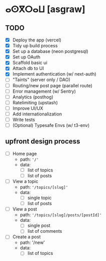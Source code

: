 # ⴰⵙⴳⵔⴰⵡ [asgraw]

## TODO

- [x] Deploy the app (vercel)
- [x] Tidy up build process
- [x] Set up a database (neon postgresql)
- [x] Set up OAuth
- [x] Scaffold basic ui
- [x] Attach db to UI
- [x] Implement authentication (w/ next-auth)
- [ ] "Taints" (server only / DAO)
- [ ] Routing/new post page (parallel route)
- [ ] Error management (w/ Sentry)
- [ ] Analytics (posthog)
- [ ] Ratelimiting (upstash)
- [ ] Improve UI/UX
- [ ] Add internationalization
- [ ] Write tests
- [ ] (Optional) Typesafe Envs (w/ t3-env)

## upfront design process

- [ ] Home page
  - path: `'/'`
  - data:
    - [ ] list of topics
    - [ ] list of posts
- [ ] View a topic
  - path: `'/topics/[slug]'`
  - data:
    - [ ] single topic
    - [ ] list of posts
- [ ] View a post
  - path: `'/topics/[slug]/posts/[postId]'`
  - data:
    - [ ] single post
    - [ ] list of comments
- [ ] Create a post
  - path: '/new'
  - data:
    - [ ] list of topics

